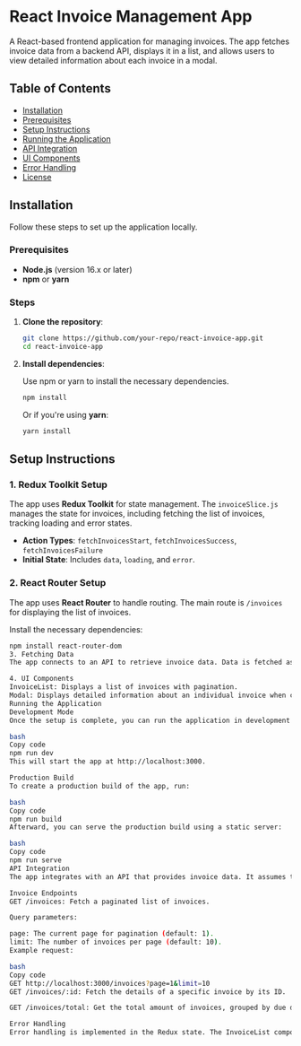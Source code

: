 # **React Invoice Management App**

A React-based frontend application for managing invoices. The app fetches invoice data from a backend API, displays it in a list, and allows users to view detailed information about each invoice in a modal.

## **Table of Contents**

- [Installation](#installation)
- [Prerequisites](#prerequisites)
- [Setup Instructions](#setup-instructions)
- [Running the Application](#running-the-application)
- [API Integration](#api-integration)
- [UI Components](#ui-components)
- [Error Handling](#error-handling)
- [License](#license)

## **Installation**

Follow these steps to set up the application locally.

### **Prerequisites**

- **Node.js** (version 16.x or later)
- **npm** or **yarn**

### **Steps**

1. **Clone the repository**:

    ```bash
    git clone https://github.com/your-repo/react-invoice-app.git
    cd react-invoice-app
    ```

2. **Install dependencies**:

    Use npm or yarn to install the necessary dependencies.

    ```bash
    npm install
    ```

    Or if you're using **yarn**:

    ```bash
    yarn install
    ```

## **Setup Instructions**

### **1. Redux Toolkit Setup**

The app uses **Redux Toolkit** for state management. The `invoiceSlice.js` manages the state for invoices, including fetching the list of invoices, tracking loading and error states.

- **Action Types**: `fetchInvoicesStart`, `fetchInvoicesSuccess`, `fetchInvoicesFailure`
- **Initial State**: Includes `data`, `loading`, and `error`.

### **2. React Router Setup**

The app uses **React Router** to handle routing. The main route is `/invoices` for displaying the list of invoices.

Install the necessary dependencies:

```bash
npm install react-router-dom
3. Fetching Data
The app connects to an API to retrieve invoice data. Data is fetched asynchronously and stored in the Redux state. The invoices are displayed in the InvoiceList component, which handles pagination and loading states.

4. UI Components
InvoiceList: Displays a list of invoices with pagination.
Modal: Displays detailed information about an individual invoice when clicked.
Running the Application
Development Mode
Once the setup is complete, you can run the application in development mode.

bash
Copy code
npm run dev
This will start the app at http://localhost:3000.

Production Build
To create a production build of the app, run:

bash
Copy code
npm run build
Afterward, you can serve the production build using a static server:

bash
Copy code
npm run serve
API Integration
The app integrates with an API that provides invoice data. It assumes that the API supports the following endpoints:

Invoice Endpoints
GET /invoices: Fetch a paginated list of invoices.

Query parameters:

page: The current page for pagination (default: 1).
limit: The number of invoices per page (default: 10).
Example request:

bash
Copy code
GET http://localhost:3000/invoices?page=1&limit=10
GET /invoices/:id: Fetch the details of a specific invoice by its ID.

GET /invoices/total: Get the total amount of invoices, grouped by due date.

Error Handling
Error handling is implemented in the Redux state. The InvoiceList component displays appropriate error messages if there is an issue with fetching data. The loading state is managed and displayed until the data is successfully retrieved.